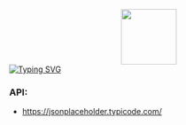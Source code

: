 ﻿

<div id="header" align="center">
  <img src="https://media.giphy.com/media/M9gbBd9nbDrOTu1Mqx/giphy.gif" width="100"/>
</div>
<a href="https://git.io/typing-svg"><img src="https://readme-typing-svg.herokuapp.com?font=Fira+Code&size=50&pause=1000&color=112AF7&center=true&vCenter=true&width=1050&height=500&lines=+RESTful-API-in-native-PHP." alt="Typing SVG" /></a>

### API:
* https://jsonplaceholder.typicode.com/
